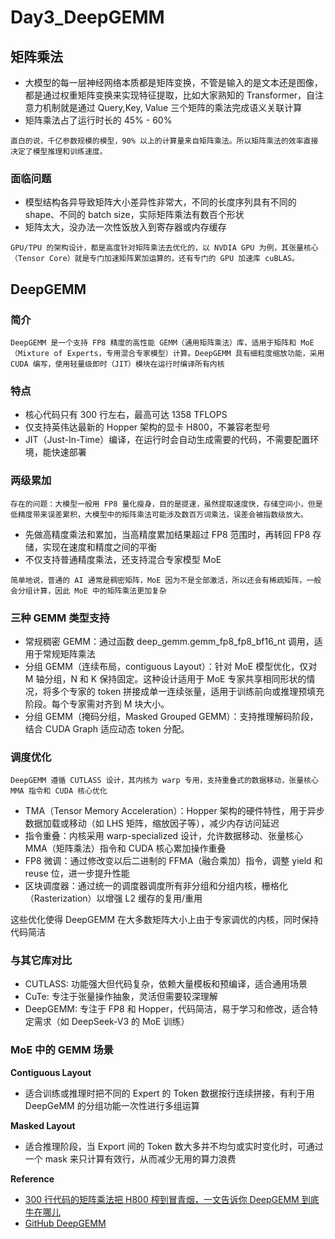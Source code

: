 # Day3_DeepGEMM

## 矩阵乘法

- 大模型的每一层神经网络本质都是矩阵变换，不管是输入的是文本还是图像，都是通过权重矩阵变换来实现特征提取，比如大家熟知的 Transformer，自注意力机制就是通过 Query,Key, Value 三个矩阵的乘法完成语义关联计算
- 矩阵乘法占了运行时长的 45% - 60%

`
直白的说，千亿参数规模的模型，90% 以上的计算量来自矩阵乘法。所以矩阵乘法的效率直接决定了模型推理和训练速度。
`

### 面临问题

- 模型结构各异导致矩阵大小差异性非常大，不同的长度序列具有不同的 shape、不同的 batch size，实际矩阵乘法有数百个形状
- 矩阵太大，没办法一次性饭放入到寄存器或内存缓存

`
GPU/TPU 的架构设计，都是高度针对矩阵乘法去优化的，以 NVDIA GPU 为例，其张量核心（Tensor Core）就是专门加速矩阵累加运算的，还有专门的 GPU 加速库 cuBLAS。
`

## DeepGEMM

### 简介

`
DeepGEMM 是一个支持 FP8 精度的高性能 GEMM（通用矩阵乘法）库，适用于矩阵和 MoE（Mixture of Experts，专用混合专家模型）计算。DeepGEMM 具有细粒度缩放功能，采用 CUDA 编写，使用轻量级即时（JIT）模块在运行时编译所有内核
`

### 特点

- 核心代码只有 300 行左右，最高可达 1358 TFLOPS
- 仅支持英伟达最新的 Hopper 架构的显卡 H800，不兼容老型号
- JIT（Just-In-Time）编译，在运行时会自动生成需要的代码，不需要配置环境，能快速部署

### 两级累加

`
存在的问题：大模型一般用 FP8 量化瘦身，目的是提速，虽然提取速度快，存储空间小，但是低精度带来误差累积，大模型中的矩阵乘法可能涉及数百万词乘法，误差会被指数级放大。
`

- 先做高精度乘法和累加，当高精度累加结果超过 FP8 范围时，再转回 FP8 存储，实现在速度和精度之间的平衡
- 不仅支持普通精度乘法，还支持混合专家模型 MoE

`
简单地说，普通的 AI 通常是稠密矩阵，MoE 因为不是全部激活，所以还会有稀疏矩阵，一般会分组计算，因此 MoE 中的矩阵乘法更加复杂
`

### 三种 GEMM 类型支持

- 常规稠密 GEMM：通过函数 deep_gemm.gemm_fp8_fp8_bf16_nt 调用，适用于常规矩阵乘法
- 分组 GEMM（连续布局，contiguous Layout）：针对 MoE 模型优化，仅对 M 轴分组，N 和 K 保持固定。这种设计适用于 MoE 专家共享相同形状的情况，将多个专家的 token 拼接成单一连续张量，适用于训练前向或推理预填充阶段。每个专家需对齐到 M 块大小。
- 分组 GEMM（掩码分组，Masked Grouped GEMM）：支持推理解码阶段，结合 CUDA Graph 适应动态 token 分配。

### 调度优化

`
DeepGEMM 遵循 CUTLASS 设计，其内核为 warp 专用，支持重叠式的数据移动，张量核心 MMA 指令和 CUDA 核心优化
`

- TMA（Tensor Memory Acceleration）：Hopper 架构的硬件特性，用于异步数据加载或移动（如 LHS 矩阵，缩放因子等），减少内存访问延迟
- 指令重叠：内核采用 warp-specialized 设计，允许数据移动、张量核心 MMA（矩阵乘法）指令和 CUDA 核心累加操作重叠
- FP8 微调：通过修改变以后二进制的 FFMA（融合乘加）指令，调整 yield 和 reuse 位，进一步提升性能
- 区块调度器：通过统一的调度器调度所有非分组和分组内核，栅格化（Rasterization）以增强 L2 缓存的复用/重用

这些优化使得 DeepGEMM 在大多数矩阵大小上由于专家调优的内核，同时保持代码简洁

### 与其它库对比

- CUTLASS: 功能强大但代码复杂，依赖大量模板和预编译，适合通用场景
- CuTe: 专注于张量操作抽象，灵活但需要较深理解
- DeepGEMM: 专注于 FP8 和 Hopper，代码简洁，易于学习和修改，适合特定需求（如 DeepSeek-V3 的 MoE 训练）

### MoE 中的 GEMM 场景

**Contiguous Layout**

- 适合训练或推理时把不同的 Expert 的 Token 数据按行连续拼接，有利于用 DeepGeMM 的分组功能一次性进行多组运算

**Masked Layout**

- 适合推理阶段，当 Export 间的 Token 数大多并不均匀或实时变化时，可通过一个 mask 来只计算有效行，从而减少无用的算力浪费

**Reference**

- [300 行代码的矩阵乘法把 H800 榨到冒青烟，一文告诉你 DeepGEMM 到底牛在哪儿](https://mp.weixin.qq.com/s/C-sMu9Yo5xpzuRyEo1TVlA)
- [GitHub DeepGEMM](https://github.com/deepseek-ai/DeepGEMM)